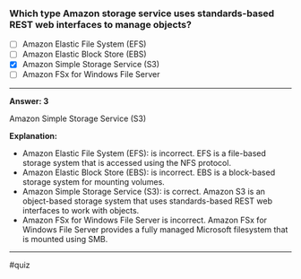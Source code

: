 ### **Which type Amazon storage service uses standards-based REST web interfaces to manage objects?**

- [ ] Amazon Elastic File System (EFS)
- [ ] Amazon Elastic Block Store (EBS)
- [x] Amazon Simple Storage Service (S3)
- [ ] Amazon FSx for Windows File Server

----
**Answer: 3**

Amazon Simple Storage Service (S3)

**Explanation:**

- Amazon Elastic File System (EFS): is incorrect. EFS is a file-based storage system that is accessed using the NFS protocol.
- Amazon Elastic Block Store (EBS): is incorrect. EBS is a block-based storage system for mounting volumes.
- Amazon Simple Storage Service (S3): is correct. Amazon S3 is an object-based storage system that uses standards-based REST web interfaces to work with objects.
- Amazon FSx for Windows File Server is incorrect. Amazon FSx for Windows File Server provides a fully managed Microsoft filesystem that is mounted using SMB.

---- 
#quiz 